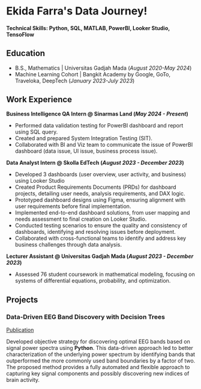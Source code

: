 # Ekida Farra's Data Journey!

#### Technical Skills: Python, SQL, MATLAB, PowerBI, Looker Studio, TensoFlow

## Education 			        		
- B.S., Mathematics | Universitas Gadjah Mada (_August 2020-May 2024_)
- Machine Learning Cohort | Bangkit Academy by Google, GoTo, Traveloka, DeepTech (_January 2023-July 2023_)

## Work Experience
**Business Intelligence QA Intern @ Sinarmas Land (_May 2024 - Present_)**
- Performed data validation testing for PowerBI dashboard and report using SQL query.
- Created and prepared System Integration Testing (SIT).
- Collaborated with BI and Viz team to communicate the issue of PowerBI dashboard (data issue, UI issue, business process issue).

**Data Analyst Intern @ Skolla EdTech (_August 2023 - December 2023_)**
- Developed 3 dashboards (user overview, user activity, and business) using Looker Studio
- Created Product Requirements Documents (PRDs) for dashboard projects, detailing user needs, analysis requirements, and DAX 
logic.
- Prototyped dashboard designs using Figma, ensuring alignment with user requirements before final implementation.
- Implemented end-to-end dashboard solutions, from user mapping and needs assessment to final creation on Looker Studio.
- Conducted testing scenarios to ensure the quality and consistency of dashboards, identifying and resolving issues before deployment.
- Collaborated with cross-functional teams to identify and address key business challenges through data analysis.

**Lecturer Assistant @ Universitas Gadjah Mada (_August 2023 - December 2023_)**  
- Assessed 76 student coursework in mathematical modeling, focusing on systems of differential equations, probability, and 
optimization.

## Projects
### Data-Driven EEG Band Discovery with Decision Trees
[Publication](https://www.mdpi.com/1424-8220/22/8/3048)

Developed objective strategy for discovering optimal EEG bands based on signal power spectra using **Python**. This data-driven approach led to better characterization of the underlying power spectrum by identifying bands that outperformed the more commonly used band boundaries by a factor of two. The proposed method provides a fully automated and flexible approach to capturing key signal components and possibly discovering new indices of brain activity.
